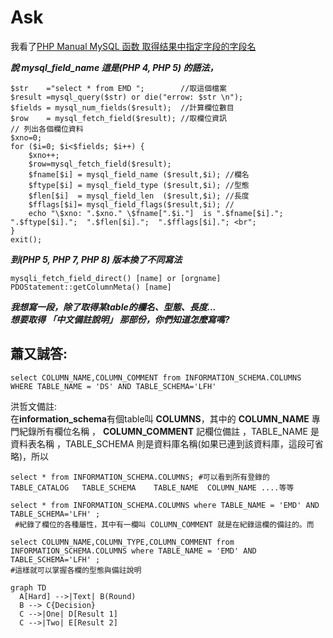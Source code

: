 # Ask

我看了[PHP Manual MySQL 函数 取得结果中指定字段的字段名](https://www.xuchao.org/docs/php/function.mysql-field-name.html)

***說 mysql_field_name 這是(PHP 4, PHP 5) 的語法，***  

```
$str    ="select * from EMD ";        //取這個檔案  
$result =mysql_query($str) or die("errow: $str \n");  
$fields = mysql_num_fields($result);  //計算欄位數目  
$row    = mysql_fetch_field($result); //取欄位資訊  
// 列出各個欄位資料  
$xno=0;  
for ($i=0; $i<$fields; $i++) {  
    $xno++;  
    $row=mysql_fetch_field($result);  
    $fname[$i] = mysql_field_name ($result,$i); //欄名  
    $ftype[$i] = mysql_field_type ($result,$i); //型態  
    $flen[$i]  = mysql_field_len  ($result,$i); //長度  
    $fflags[$i]= mysql_field_flags($result,$i); //  
    echo "\$xno: ".$xno." \$fname[".$i."]  is ".$fname[$i].";  ".$ftype[$i].";  ".$flen[$i].";  ".$fflags[$i]."; <br";  
}  
exit();  
```

***到(PHP 5, PHP 7, PHP 8) 版本換了不同寫法***  

```
mysqli_fetch_field_direct() [name] or [orgname]  
PDOStatement::getColumnMeta() [name]  
```
***我想寫一段，除了取得某table的欄名、型態、長度...  
想要取得 「中文備註說明」 那部份，你們知道怎麼寫嗎?***

## 蕭又誠答:
```
select COLUMN_NAME,COLUMN_COMMENT from INFORMATION_SCHEMA.COLUMNS WHERE TABLE_NAME = 'DS' AND TABLE_SCHEMA='LFH' 
```
洪哲文備註:  
在**information_schema**有個table叫 **COLUMNS**，其中的
**COLUMN_NAME** 專門紀錄所有欄位名稱 ， **COLUMN_COMMENT** 記欄位備註 ，TABLE_NAME 是資料表名稱 ，TABLE_SCHEMA 則是資料庫名稱(如果已連到該資料庫，這段可省略)，所以

```
select * from INFORMATION_SCHEMA.COLUMNS; #可以看到所有登錄的TABLE_CATALOG	TABLE_SCHEMA	TABLE_NAME	COLUMN_NAME ....等等

select * from INFORMATION_SCHEMA.COLUMNS where TABLE_NAME = 'EMD' AND TABLE_SCHEMA='LFH' ; 
 #紀錄了欄位的各種屬性，其中有一欄叫 COLUMN_COMMENT 就是在紀錄這欄的備註的。而
 
select COLUMN_NAME,COLUMN_TYPE,COLUMN_COMMENT from INFORMATION_SCHEMA.COLUMNS where TABLE_NAME = 'EMD' AND TABLE_SCHEMA='LFH' ;  
#這樣就可以掌握各欄的型態與備註說明
```



```mermaid
graph TD
  A[Hard] -->|Text| B(Round)
  B --> C{Decision}
  C -->|One| D[Result 1]
  C -->|Two| E[Result 2]
```



